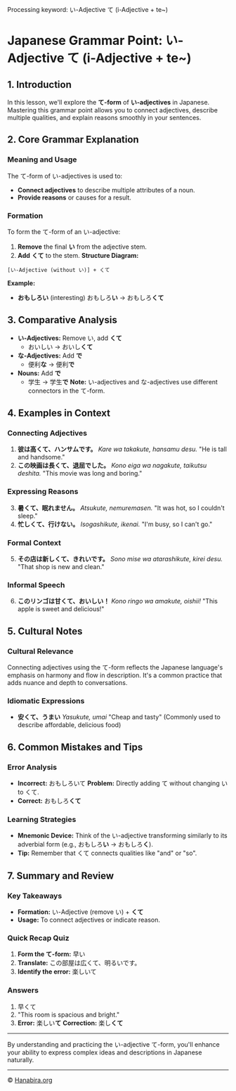 Processing keyword: い-Adjective て (i-Adjective + te~)
# Japanese Grammar Point: い-Adjective て (i-Adjective + te~)

## 1. Introduction
In this lesson, we'll explore the **て-form** of **い-adjectives** in Japanese. Mastering this grammar point allows you to connect adjectives, describe multiple qualities, and explain reasons smoothly in your sentences.
## 2. Core Grammar Explanation
### Meaning and Usage
The て-form of い-adjectives is used to:
- **Connect adjectives** to describe multiple attributes of a noun.
- **Provide reasons** or causes for a result.
### Formation
To form the て-form of an い-adjective:
1. **Remove** the final **い** from the adjective stem.
2. **Add** **くて** to the stem.
**Structure Diagram:**
```
[い-Adjective (without い)] + くて
```
**Example:**
- **おもしろい** (interesting)
  おもしろ**い** → おもしろ**くて**
## 3. Comparative Analysis
- **い-Adjectives:** Remove い, add **くて**
  - おいしい → おいし**くて**
- **な-Adjectives:** Add **で**
  - 便利**な** → 便利**で**
- **Nouns:** Add **で**
  - 学生 → 学生**で**
**Note:** い-adjectives and な-adjectives use different connectors in the て-form.
## 4. Examples in Context
### Connecting Adjectives
1. **彼は高くて、ハンサムです。**
   *Kare wa takakute, hansamu desu.*
   "He is tall and handsome."
2. **この映画は長くて、退屈でした。**
   *Kono eiga wa nagakute, taikutsu deshita.*
   "This movie was long and boring."
### Expressing Reasons
3. **暑くて、眠れません。**
   *Atsukute, nemuremasen.*
   "It was hot, so I couldn't sleep."
4. **忙しくて、行けない。**
   *Isogashikute, ikenai.*
   "I'm busy, so I can't go."
### Formal Context
5. **その店は新しくて、きれいです。**
   *Sono mise wa atarashikute, kirei desu.*
   "That shop is new and clean."
### Informal Speech
6. **このリンゴは甘くて、おいしい！**
   *Kono ringo wa amakute, oishii!*
   "This apple is sweet and delicious!"
## 5. Cultural Notes
### Cultural Relevance
Connecting adjectives using the て-form reflects the Japanese language's emphasis on harmony and flow in description. It's a common practice that adds nuance and depth to conversations.
### Idiomatic Expressions
- **安くて、うまい**
  *Yasukute, umai*
  "Cheap and tasty" (Commonly used to describe affordable, delicious food)
## 6. Common Mistakes and Tips
### Error Analysis
- **Incorrect:** おもしろいて
  **Problem:** Directly adding て without changing い to くて.
- **Correct:** おもしろ**くて**
### Learning Strategies
- **Mnemonic Device:** Think of the い-adjective transforming similarly to its adverbial form (e.g., おもしろ**い** → おもしろ**く**).
- **Tip:** Remember that くて connects qualities like "and" or "so".
## 7. Summary and Review
### Key Takeaways
- **Formation:** い-Adjective (remove い) + **くて**
- **Usage:** To connect adjectives or indicate reason.
### Quick Recap Quiz
1. **Form the て-form:** 早い
2. **Translate:** この部屋は広くて、明るいです。
3. **Identify the error:** 楽しいて
### Answers
1. 早くて
2. "This room is spacious and bright."
3. **Error:** 楽しい**て**
   **Correction:** 楽し**くて**

---
By understanding and practicing the い-adjective て-form, you'll enhance your ability to express complex ideas and descriptions in Japanese naturally.


---

© [Hanabira.org](https://hanabira.org)
